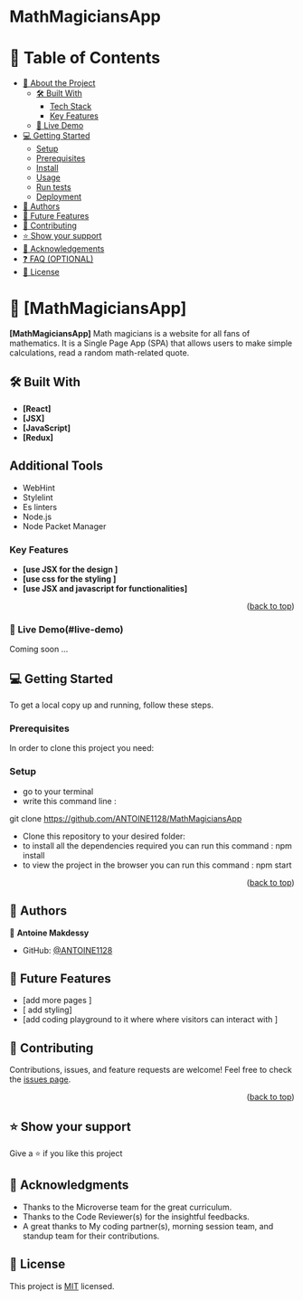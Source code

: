 <a name="MathMagiciansApp"></a>

  <h1><b>MathMagiciansApp </b></h1>

</div>

# 📗 Table of Contents

- [📖 About the Project](#about-project)
  - [🛠 Built With](#built-with)
    - [Tech Stack](#tech-stack)
    - [Key Features](#key-features)
  - [🚀 Live Demo](#live-demo)
- [💻 Getting Started](#getting-started)
  - [Setup](#setup)
  - [Prerequisites](#prerequisites)
  - [Install](#install)
  - [Usage](#usage)
  - [Run tests](#run-tests)
  - [Deployment](#triangular_flag_on_post-deployment)
- [👥 Authors](#authors)
- [🔭 Future Features](#future-features)
- [🤝 Contributing](#contributing)
- [⭐️ Show your support](#support)
- [🙏 Acknowledgements](#acknowledgements)
- [❓ FAQ (OPTIONAL)](#faq)
- [📝 License](#license)

# 📖 [MathMagiciansApp] <a name="about-project"></a>

**[MathMagiciansApp]**   Math magicians is a website for all fans of mathematics. It is a Single Page App (SPA) that allows users to make simple calculations, read a random math-related quote.

## 🛠 Built With <a name="built-with"></a>
- **[React]**
- **[JSX]**
- **[JavaScript]**
- **[Redux]**

## Additional Tools

- WebHint
- Stylelint
- Es linters
- Node.js
- Node Packet Manager
### Key Features <a name="key-features"></a>

- **[use JSX for the design ]**
- **[use css for the styling ]**
- **[use JSX and javascript for functionalities]**
<p align="right">(<a href="#readme-top">back to top</a>)</p>

### 🚀 Live Demo(#live-demo)
Coming soon ...
## 💻 Getting Started <a name="getting-started"></a>

To get a local copy up and running, follow these steps.

### Prerequisites

In order to clone this project you need:
 ### Setup
-  go to your terminal 
- write this command line : 

git clone https://github.com/ANTOINE1128/MathMagiciansApp


- Clone this repository to your desired folder:
-  to install all the dependencies required you can run this command : npm install 
- to view the project in the browser you can run this command : npm start
<p align="right">(<a href="#readme-top">back to top</a>)</p>

## 👥 Authors <a name="authors"></a>

👤 
 **Antoine Makdessy**

- GitHub: [@ANTOINE1128](https://github.com/ANTOINE1128)


## 🔭 Future Features <a name="future-features"></a>

- [add more pages ] 
- [ add styling]
- [add coding playground to it where where visitors can interact with ]

## 🤝 Contributing <a name="contributing"></a>

Contributions, issues, and feature requests are welcome!
Feel free to check the [issues page](https://github.com/ANTOINE1128/MathMagiciansApp/issues).

<p align="right">(<a href="#readme-top">back to top</a>)</p>



## ⭐️ Show your support <a name="support"></a>

Give a ⭐️ if you like this project 


## 🙏 Acknowledgments <a name="acknowledgements"></a>
- Thanks to the Microverse team for the great curriculum.
- Thanks to the Code Reviewer(s) for the insightful feedbacks.
- A great thanks to My coding partner(s), morning session team, and standup team for their contributions.


## 📝 License <a name="license"></a>

This project is [MIT](./LICENSE) licensed.
